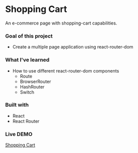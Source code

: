 # Shopping Cart

An e-commerce page with shopping-cart capabilities.

### Goal of this project

- Create a multiple page application using react-router-dom

### What I've learned

- How to use different react-router-dom components
  - Route
  - BrowserRouter
  - HashRouter
  - Switch

### Built with

- React
- React Router

### Live DEMO

[Shopping Cart](https://harvok17.github.io/shopping-cart/#/)
